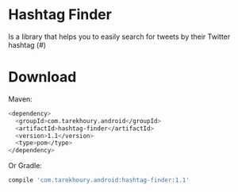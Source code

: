 # Hashtag Finder
Is a library that helps you to easily search for tweets by their Twitter hashtag (#)
# Download
Maven:
```sh
<dependency>
  <groupId>com.tarekhoury.android</groupId>
  <artifactId>hashtag-finder</artifactId>
  <version>1.1</version>
  <type>pom</type>
</dependency>
```
Or Gradle:
```sh
compile 'com.tarekhoury.android:hashtag-finder:1.1'
```
